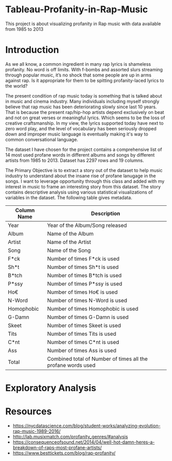 # Tableau-Profanity-in-Rap-Music
This project is about visualizing profanity in Rap music with data available from 1985 to 2013

# Introduction
As we all know, a common ingredient in many rap lyrics is shameless profanity. No word is off limits. With f-bombs and assorted slurs streaming through popular music, it’s no shock that some people are up in arms against rap. Is it appropriate for them to be spitting profanity-laced lyrics to the world? 

The present condition of rap music today is something that is talked about in music and cinema industry. Many individuals including myself strongly believe that rap music has been deteriorating slowly since last 10 years. That is because the present rap/hip-hop artists depend exclusively on beat and not on great verses or meaningful lyrics. Which seems to be the loss of creative craftsmanship. In my view, the lyrics supported today have next to zero word play, and the level of vocabulary has been seriously dropped down and improper music language is eventually making it's way to common conversational language.

The dataset I have chosen for the project contains a comprehensive list of 14 most used profane words in different albums and songs by different artists from 1985 to 2013. Dataset has 2297 rows and 19 columns.

The Primary Objective is to extract a story out of the dataset to help music industry to understand about the insane rise of profane lanugage in the songs. I want to leverage opportunity through this class and added with my interest in music to frame an interesting story from this dataset. The story contains descriptive analysis using various statistical visualizations of variables in the dataset. The following table gives metadata.

| __Column Name__  | __Description__ |
| ------------- | ------------- |
| Year  | Year of the Album/Song released |
| Album  | Name of the Album  |
| Artist  | Name of the Artist  |
| Song  | Name of the Song  |
| F\*ck  | Number of times F\*ck is used |
| Sh\*t  | Number of times Sh\*t is used|
| B\*tch  | Number of times B\*tch is used |
| P\*ssy  | Number of times P\*ssy is used|
| Ho€  | Number of times Ho€ is used |
| N-Word  | Number of times N-Word is used|
| Homophobic | Number of times Homophobic is used |
| G-Damn  | Number of times G-Damn is used|
| Skeet  | Number of times Skeet is used |
| Tits  | Number of times Tits is used|
| C\*nt  | Number of times C\*nt is used |
| Ass  | Number of times Ass is used|
| Total  | Combined total of Number of times all the profane words used |

# Exploratory Analysis

# Resources
* https://nycdatascience.com/blog/student-works/analyzing-evolution-rap-music-1989-2016/
* http://lab.musixmatch.com/profanity_genres/#analysis
* https://consequenceofsound.net/2014/04/well-hot-damn-heres-a-breakdown-of-raps-most-profane-artists/
* https://www.besttickets.com/blog/rap-profanity/
